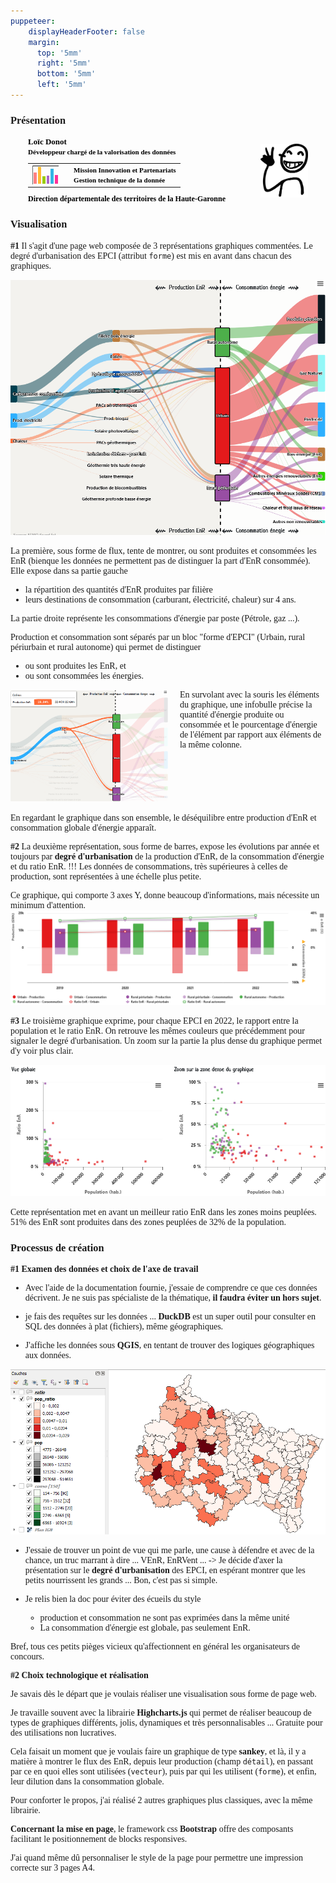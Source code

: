 ```yaml
---
puppeteer:
    displayHeaderFooter: false
    margin:
      top: '5mm'
      right: '5mm'
      bottom: '5mm'
      left: '5mm'
---
```


<style>
#container { font-family: "Segoe Script"}
.signature_ddt31 { font-family: Marianne } 
table.sddt31[empty-cells],table.sddt31[border="0"],table.sddt31[border="0"] > tr > td, table.sddt31[border="0"] > tr > th,table.sddt31[border="0"] > thead > tr > td, table.sddt31[border="0"] > tbody > tr > td, table.sddt31[border="0"] > tfoot > tr > td,table.sddt31[border="0"] > thead > tr > th, table.sddt31[border="0"] > tbody > tr > th, table.sddt31[border="0"] > tfoot > tr > th,table.sddt31:not([border]),table.sddt31:not([border]) > tr > td, table.sddt31:not([border]) > tr >  th,table.sddt31:not([border]) > thead > tr > td, table.sddt31:not([border]) > tbody > tr > td, table.sddt31:not([border]) > tfoot > tr > td,table.sddt31:not([border]) > thead > tr > th, table.sddt31:not([border]) > tbody > tr > th, table.sddt31:not([border]) > tfoot > tr > th{border: none !important;}#graph { width:42px; height:30px; font-size:0; padding:0; margin:0 15px 0 0;}#graph:hover div {    height:27px !important;    transition: height 0.25s ease-in;}</style>

<div id="container">

### Présentation
<div style ="display:flex; justify-content: space-around; align-items:center;">

<div class="signature_ddt31" style='margin:0; padding:0; font-size:14px; font-family: Marianne !important, Arial, Helvetica, "Liberation Sans", FreeSans, sans-serif; color:#000000;'>
	<div>
		<strong style="color:#000000; font-size:13px;">Loïc Donot</strong>
	</div>
	<div>
		<strong style="font-size:11px;color:#000000">Développeur chargé de la valorisation des données</strong>
	</div>
	<table style="border-collapse:collapse;border:none;margin: 10px 0 0 0;">
		<tr>
			<td>
				<table class="sddt31" id="graph" style="border-collapse:collapse;border:none;width:42px; height:30px; font-size:0; padding:0; margin:0 10px 0 0;">
					<tr>
						<td valign="bottom" style="border-left:1px solid #666 !important;border-bottom:1px solid #666 !important; width:7px; padding:1px;">
							<div style="height:18px;background-color:#ff7f7f; transition: height 0.25s ease-in;">&nbsp;</div>
						</td>
						<td valign="bottom" style="border-bottom:1px solid #666 !important; width:7px; padding:1px;">
							<div style="height:27px;background-color:#ffbb33; transition: height 0.25s ease-in;">&nbsp;</div>
						</td>
						<td valign="bottom" style="border-bottom:1px solid #666 !important; width:7px; padding:1px;">
							<div style="height:12px;background-color:#99cc00; transition: height 0.25s ease-in;">&nbsp;</div>
						</td>
						<td valign="bottom" style="border-bottom:1px solid #666 !important; width:7px; padding:1px;">
							<div style="height:13px;background-color:#aa66cc; transition: height 0.25s ease-in;">&nbsp;</div>
						</td>
						<td valign="bottom" style="border-bottom:1px solid #666 !important; width:7px; padding:1px;">
							<div style="height:24px;background-color:#33b5e5; transition: height 0.25s ease-in;">&nbsp;</div>
						</td>
						<td valign="bottom" style="border-bottom:1px solid #666 !important; width:7px; padding:1px;">
							<div style="height:14px;background-color:#ff3298; transition: height 0.25s ease-in;">&nbsp;</div>
						</td>
					</tr>
				</table>
			</td>
			<td valign="middle">
				<strong style="font-size:11px;color:#000000">Mission Innovation et Partenariats</strong>
				<br>
				<strong style="font-size:11px;color:#000000">Gestion technique de la donnée</strong>
			</td>
		</tr>
	</table>
		<div style="margin-top:10px; line-height:16px">
			<span style="font-size:12px;color:#000000;font-weight:bold">Direction départementale des territoires de la Haute-Garonne</span>
        </div>
</div>
    <img src="imgs/winner.svg" style="max-width:15%;">
</div>

### Visualisation 
**#1** 
Il s'agit d'une page web composée de 3 représentations graphiques commentées.
Le degré d'urbanisation des EPCI (attribut `forme`) est mis en avant dans chacun des graphiques.

<img src="imgs/chart1.png">

La première, sous forme de flux, tente de montrer, ou sont produites et consommées les EnR (bienque les données ne permettent pas de distinguer la part d'EnR consommée).
Elle expose dans sa partie gauche
- la répartition des quantités d'EnR produites par filière
- leurs destinations de consommation (carburant, électricité, chaleur) sur 4 ans. 

La partie droite représente les consommations d'énergie par poste (Pétrole, gaz ...). 

Production et consommation sont séparés par un bloc "forme d'EPCI" (Urbain, rural périurbain et rural autonome) qui permet de distinguer 
- ou sont produites les EnR, et 
- ou sont consommées les énergies.

<img src="imgs/chart1_2.png" style="float:left; width:50%; margin: 0 5mm 5mm 0">

En survolant avec la souris les éléments du graphique, une infobulle précise la quantité d'énergie produite ou consommée et le pourcentage d'énergie de l'élément par rapport aux éléments de la même colonne. 
<div style="clear:both;">

En regardant le graphique dans son ensemble, le déséquilibre entre production d'EnR et consommation globale d'énergie apparaît.

<!-- pagebreak -->

**#2** 
 La deuxième représentation, sous forme de barres, expose les évolutions par année et toujours par **degré d'urbanisation** de la production d'EnR, de la consommation d'énergie et du ratio EnR. !!! Les données de consommations, très supérieures à celles de production, sont représentées à une échelle plus petite.

Ce graphique, qui comporte 3 axes Y, donne beaucoup d'informations, mais nécessite un minimum d'attention.
<img src="imgs/chart2.png">

**#3** 
Le troisième graphique exprime, pour chaque EPCI en 2022, le rapport entre la population et le ratio EnR. On retrouve les mêmes couleurs que précédemment pour signaler le degré d'urbanisation. Un zoom sur la partie la plus dense du graphique permet d'y voir plus clair.

<img src="imgs/chart3.png">

Cette représentation met en avant un meilleur ratio EnR dans les zones moins peuplées.
51% des EnR sont produites dans des zones peuplées de 32% de la population.

</div>


### Processus de création

**#1 Examen des données et choix de l'axe de travail**
- Avec l'aide de la documentation fournie, j'essaie de comprendre ce que ces données décrivent.
Je ne suis pas spécialiste de la thématique, **il faudra éviter un hors sujet**.

- je fais des requêtes sur les données ... **DuckDB** est un super outil pour consulter en SQL des données à plat (fichiers), même géographiques.




- J'affiche les données sous **QGIS**, en tentant de trouver des logiques géographiques aux données.
<img src="imgs/map_explore.png">


- J'essaie de trouver un point de vue qui me parle, une cause à défendre et avec de la chance, un truc marrant à dire ... VEnR, EnRVent ... 
-> Je décide d'axer la présentation sur le **degré d'urbanisation** des EPCI, en espérant montrer que les petits nourrissent les grands ... Bon, c'est pas si simple.

- Je relis bien la doc pour éviter des écueils du style 
    - production et consommation ne sont pas exprimées dans la même unité
    - La consommation d'énergie est globale, pas seulement EnR.

Bref, tous ces petits pièges vicieux qu'affectionnent en général les organisateurs de concours.


**#2 Choix technologique et réalisation**

Je savais dès le départ que je voulais réaliser une visualisation sous forme de page web.

Je travaille souvent avec la librairie **Highcharts.js** qui permet de réaliser beaucoup de types de graphiques différents, jolis, dynamiques et très personnalisables ... Gratuite pour des utilisations non lucratives.

Cela faisait un moment que je voulais faire un graphique de type **sankey**, et là, il y a matière à montrer le flux des EnR, depuis leur production (champ `détail`), en passant par ce en quoi elles sont utilisées (`vecteur`), puis par qui les utilisent (`forme`), et enfin, leur dilution dans la consommation globale.

Pour conforter le propos, j'ai réalisé 2 autres graphiques plus classiques, avec la même librairie.

**Concernant la mise en page**, le framework css **Bootstrap** offre des composants facilitant le positionnement de blocks responsives.

J'ai quand même dû personnaliser le style de la page pour permettre une impression correcte sur 3 pages A4.